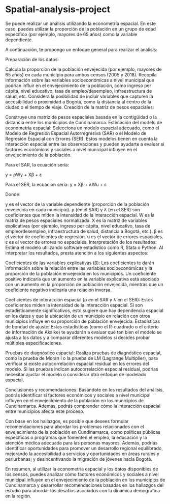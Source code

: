 # Spatial-analysis-project
Se puede realizar un análisis utilizando la econometría espacial. En este caso, puedes utilizar la proporción de la población en un grupo de edad específico (por ejemplo, mayores de 65 años) como la variable dependiente.

A continuación, te propongo un enfoque general para realizar el análisis:

Preparación de los datos:

Calcula la proporción de la población envejecida (por ejemplo, mayores de 65 años) en cada municipio para ambos censos (2005 y 2018).
Recopila información sobre las variables socioeconómicas a nivel municipal que podrían influir en el envejecimiento de la población, como ingreso per cápita, nivel educativo, tasa de empleo/desempleo, infraestructura de salud, etc.
Considera la posibilidad de incluir variables que capturen la accesibilidad o proximidad a Bogotá, como la distancia al centro de la ciudad o el tiempo de viaje.
Creación de la matriz de pesos espaciales:

Construye una matriz de pesos espaciales basada en la contigüidad o la distancia entre los municipios de Cundinamarca.
Estimación del modelo de econometría espacial:
Selecciona un modelo espacial adecuado, como el Modelo de Regresión Espacial Autorregresiva (SAR) o el Modelo de Regresión Espacial con Errores (SER). Estos modelos tienen en cuenta la interacción espacial entre las observaciones y pueden ayudarte a evaluar si factores económicos y sociales a nivel municipal influyen en el envejecimiento de la población.

Para el SAR, la ecuación sería:

y = ρWy + Xβ + ε

Para el SER, la ecuación sería:
y = Xβ + λWu + ε

Donde:

y es el vector de la variable dependiente (proporción de la población envejecida en cada municipio).
ρ (en el SAR) y λ (en el SER) son coeficientes que miden la intensidad de la interacción espacial.
W es la matriz de pesos espaciales normalizada.
X es la matriz de variables explicativas (por ejemplo, ingreso per cápita, nivel educativo, tasa de empleo/desempleo, infraestructura de salud, distancia a Bogotá, etc.).
β es el vector de coeficientes de regresión.
u es el vector de errores espaciales.
ε es el vector de errores no espaciales.
Interpretación de los resultados:
Estima el modelo utilizando software estadístico como R, Stata o Python. Al interpretar los resultados, presta atención a los siguientes aspectos:

Coeficientes de las variables explicativas (β): Los coeficientes te darán información sobre la relación entre las variables socioeconómicas y la proporción de la población envejecida en los municipios. Un coeficiente positivo indicaría que un aumento en la variable explicativa está asociado con un aumento en la proporción de población envejecida, mientras que un coeficiente negativo indicaría una relación inversa.

Coeficientes de interacción espacial (ρ en el SAR y λ en el SER): Estos coeficientes miden la intensidad de la interacción espacial. Si son estadísticamente significativos, esto sugiere que hay dependencia espacial en los datos y que la ubicación de un municipio en relación con otros municipios influye en su proporción de población envejecida.
Estadísticas de bondad de ajuste: Estas estadísticas (como el R-cuadrado o el criterio de información de Akaike) te ayudarán a evaluar qué tan bien el modelo se ajusta a los datos y a comparar diferentes modelos si decides probar múltiples especificaciones.

Pruebas de diagnóstico espacial: Realiza pruebas de diagnóstico espacial, como la prueba de Moran I o la prueba de LM (Lagrange Multiplier), para verificar si existe autocorrelación espacial residual en los errores del modelo. Si las pruebas indican autocorrelación espacial residual, podrías necesitar ajustar el modelo o considerar otro enfoque de modelado espacial.

Conclusiones y recomendaciones:
Basándote en los resultados del análisis, podrás identificar si factores económicos y sociales a nivel municipal influyen en el envejecimiento de la población en los municipios de Cundinamarca. Además, podrás comprender cómo la interacción espacial entre municipios afecta este proceso.

Con base en los hallazgos, es posible que desees formular recomendaciones para abordar los problemas relacionados con el envejecimiento de la población en Cundinamarca, como políticas públicas específicas o programas que fomenten el empleo, la educación y la atención médica adecuada para las personas mayores. Además, podrías identificar oportunidades para promover un desarrollo regional equilibrado, mejorando la accesibilidad a servicios y oportunidades en áreas rurales y periurbanas, y desincentivando la migración de jóvenes hacia Bogotá.

En resumen, al utilizar la econometría espacial y los datos disponibles de los censos, puedes analizar cómo factores económicos y sociales a nivel municipal influyen en el envejecimiento de la población en los municipios de Cundinamarca y desarrollar recomendaciones basadas en los hallazgos del estudio para abordar los desafíos asociados con la dinámica demográfica en la región.
